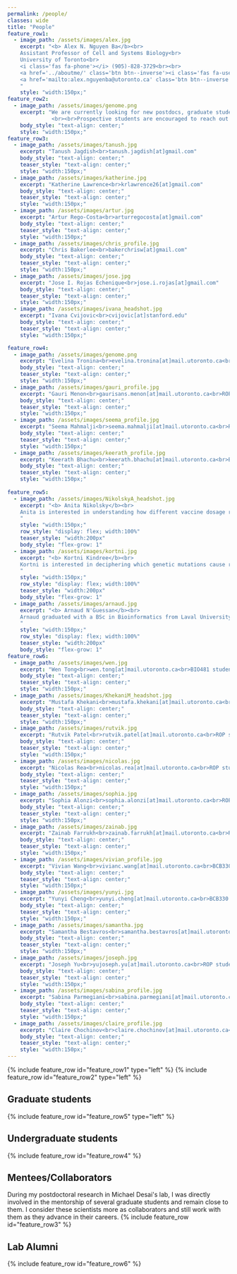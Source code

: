 ```yaml
---
permalink: /people/
classes: wide
title: "People"
feature_row1:
  - image_path: /assets/images/alex.jpg
    excerpt: "<b> Alex N. Nguyen Ba</b><br>
	Assistant Professor of Cell and Systems Biology<br>
	University of Toronto<br>
	<i class='fas fa-phone'></i> (905)-828-3729<br><br>
	<a href='../aboutme/' class='btn btn--inverse'><i class='fas fa-user'></i> About me</a>
	<a href='mailto:alex.nguyenba@utoronto.ca' class='btn btn--inverse'><i class='far fa-envelope'></i> alex.nguyenba[at]utoronto.ca</a>
	"
    style: "width:150px;"
feature_row2:
  - image_path: /assets/images/genome.png
    excerpt: "We are currently looking for new postdocs, graduate students, and undergraduates to join our team! Please visit our <a href='../opportunities/'>opportunities</a> page for more details.
              <br><br>Prospective students are encouraged to reach out to past trainees/mentees for advice."
    body_style: "text-align: center;"
    style: "width:150px;"
feature_row3:
  - image_path: /assets/images/tanush.jpg
    excerpt: "Tanush Jagdish<br>tanush.jagdish[at]gmail.com"
    body_style: "text-align: center;"
    teaser_style: "text-align: center;"
    style: "width:150px;"
  - image_path: /assets/images/katherine.jpg
    excerpt: "Katherine Lawrence<br>krlawrence26[at]gmail.com"
    body_style: "text-align: center;"
    teaser_style: "text-align: center;"
    style: "width:150px;"
  - image_path: /assets/images/artur.jpg
    excerpt: "Artur Rego-Costa<br>arturregocosta[at]gmail.com"
    body_style: "text-align: center;"
    teaser_style: "text-align: center;"
    style: "width:150px;"
  - image_path: /assets/images/chris_profile.jpg
    excerpt: "Chris Bakerlee<br>bakerchrisw[at]gmail.com"
    body_style: "text-align: center;"
    teaser_style: "text-align: center;"
    style: "width:150px;"
  - image_path: /assets/images/jose.jpg
    excerpt: "Jose I. Rojas Echenique<br>jose.i.rojas[at]gmail.com"
    body_style: "text-align: center;"
    teaser_style: "text-align: center;"
    style: "width:150px;"
  - image_path: /assets/images/ivana_headshot.jpg
    excerpt: "Ivana Cvijovic<br>cvijovic[at]stanford.edu"
    body_style: "text-align: center;"
    teaser_style: "text-align: center;"
    style: "width:150px;"

feature_row4:
  - image_path: /assets/images/genome.png
    excerpt: "Evelina Tronina<br>evelina.tronina[at]mail.utoronto.ca<br>UTEA Awardee"
    body_style: "text-align: center;"
    teaser_style: "text-align: center;"
    style: "width:150px;"
  - image_path: /assets/images/gauri_profile.jpg
    excerpt: "Gauri Menon<br>gaurisans.menon[at]mail.utoronto.ca<br>ROP Student"
    body_style: "text-align: center;"
    teaser_style: "text-align: center;"
    style: "width:150px;"
  - image_path: /assets/images/seema_profile.jpg
    excerpt: "Seema Mahmalji<br>seema.mahmalji[at]mail.utoronto.ca<br>ROP Student"
    body_style: "text-align: center;"
    teaser_style: "text-align: center;"
    style: "width:150px;"
  - image_path: /assets/images/keerath_profile.jpg
    excerpt: "Keerath Bhachu<br>keerath.bhachu[at]mail.utoronto.ca<br>BIO481 student"
    body_style: "text-align: center;"
    teaser_style: "text-align: center;"
    style: "width:150px;"
    
feature_row5:
  - image_path: /assets/images/NikolskyA_headshot.jpg
    excerpt: "<b> Anita Nikolsky</b><br>
	Anita is interested in understanding how different vaccine dosage regimens fundamentally alters the evolutionary process behind the adaptive immune response and will be applying our lineage tracking strategies to B-cells. Anita is funded by a CIHR CGS-M. <br><br>anita.nikolsky[at]mail.utoronto.ca
	"
    style: "width:150px;"
    row_style: "display: flex; width:100%"
    teaser_style: "width:200px"
    body_style: "flex-grow: 1"
  - image_path: /assets/images/kortni.jpg
    excerpt: "<b> Kortni Kindree</b><br>
	Kortni is interested in deciphering which genetic mutations cause rare diseases in human. She uses deep-mutational scanning to characterize these variants. <br><br>kortni.kindree[at]mail.utoronto.ca
	"
    style: "width:150px;"
    row_style: "display: flex; width:100%"
    teaser_style: "width:200px"
    body_style: "flex-grow: 1"    
  - image_path: /assets/images/arnaud.jpg
    excerpt: "<b> Arnaud N'Guessan</b><br>
	Arnaud graduated with a BSc in Bioinformatics from Laval University in Québec City. During his undergrad years, his internships nurtured a passion for microbial evolution and computational biology. After joining the Shapiro and Serohijos lab at University of Montreal for his Master's, Arnaud determined which evolutionary forces are the most important for pangenomes evolution on short timescales within the human gut. Arnaud was also involved in many scientific collaborations to help improve the understanding of SARS-CoV-2 evolution and the response of public heath agencies, e.g. through Wastewater surveillance and other tools for tracking the spread of variants of concern. His interest for innovative multidisciplinary approaches and microbial evolution led him to pursue a PhD where he will be analyzing single-cell RNA sequencing data for understanding how genotypes affect phenotypes via transcription at fine levels of resolution. Arnaud is funded by an NSERC CGS-D. <br><br>arnaud.nguessan[at]mail.utoronto.ca
	"
    style: "width:150px;"
    row_style: "display: flex; width:100%"
    teaser_style: "width:200px"
    body_style: "flex-grow: 1"
feature_row6:
  - image_path: /assets/images/wen.jpg
    excerpt: "Wen Tong<br>wen.tong[at]mail.utoronto.ca<br>BIO481 student (2020)<br>Now at Yale"
    body_style: "text-align: center;"
    teaser_style: "text-align: center;"
    style: "width:150px;"
  - image_path: /assets/images/KhekaniM_headshot.jpg
    excerpt: "Mustafa Khekani<br>mustafa.khekani[at]mail.utoronto.ca<br>BIO481 (2021)<br>Now at UofT Dentistry"
    body_style: "text-align: center;"
    teaser_style: "text-align: center;"
    style: "width:150px;"
  - image_path: /assets/images/rutvik.jpg
    excerpt: "Rutvik Patel<br>rutvik.patel[at]mail.utoronto.ca<br>ROP student (2021)<br>Now at NYU Dentistry"
    body_style: "text-align: center;"
    teaser_style: "text-align: center;"
    style: "width:150px;"
  - image_path: /assets/images/nicolas.jpg
    excerpt: "Nicolas Rea<br>nicolas.rea[at]mail.utoronto.ca<br>ROP student (2021)<br>Med school at St. George"
    body_style: "text-align: center;"
    teaser_style: "text-align: center;"
    style: "width:150px;"
  - image_path: /assets/images/sophia.jpg
    excerpt: "Sophia Alonzi<br>sophia.alonzi[at]mail.utoronto.ca<br>ROP student (2022)<br>Now UTEA awardee in Ogata lab"
    body_style: "text-align: center;"
    teaser_style: "text-align: center;"
    style: "width:150px;"
  - image_path: /assets/images/zainab.jpg
    excerpt: "Zainab Farrukh<br>zainab.farrukh[at]mail.utoronto.ca<br>ROP student (2022)"
    body_style: "text-align: center;"
    teaser_style: "text-align: center;"
    style: "width:150px;"
  - image_path: /assets/images/vivian_profile.jpg
    excerpt: "Vivian Wang<br>vivianc.wang[at]mail.utoronto.ca<br>BCB330 student (2022)"
    body_style: "text-align: center;"
    teaser_style: "text-align: center;"
    style: "width:150px;"
  - image_path: /assets/images/yunyi.jpg
    excerpt: "Yunyi Cheng<br>yunyi.cheng[at]mail.utoronto.ca<br>BCB330 student (2021)"
    body_style: "text-align: center;"
    teaser_style: "text-align: center;"
    style: "width:150px;"
  - image_path: /assets/images/samantha.jpg
    excerpt: "Samantha Bestavros<br>samantha.bestavros[at]mail.utoronto.ca<br>BIO481 student (2023)<br>Med School at UofT"
    body_style: "text-align: center;"
    teaser_style: "text-align: center;"
    style: "width:150px;"
  - image_path: /assets/images/joseph.jpg
    excerpt: "Joseph Yu<br>yujoseph.yu[at]mail.utoronto.ca<br>ROP student (2023)"
    body_style: "text-align: center;"
    teaser_style: "text-align: center;"
    style: "width:150px;"
  - image_path: /assets/images/sabina_profile.jpg
    excerpt: "Sabina Parmegiani<br>sabina.parmegiani[at]mail.utoronto.ca<br>ROP student (2023)"
    body_style: "text-align: center;"
    teaser_style: "text-align: center;"
    style: "width:150px;"
  - image_path: /assets/images/claire_profile.jpg
    excerpt: "Claire Chochinov<br>claire.chochinov[at]mail.utoronto.ca<br>MSc student (2023)<br>On the job market!"
    body_style: "text-align: center;"
    teaser_style: "text-align: center;"
    style: "width:150px;"
---
```


{% include feature_row id="feature_row1" type="left" %}
{% include feature_row id="feature_row2" type="left" %}
<h2>Graduate students</h2>
{% include feature_row id="feature_row5" type="left" %}
<h2>Undergraduate students</h2>
{% include feature_row id="feature_row4" %}
<h2>Mentees/Collaborators</h2>
During my postdoctoral research in Michael Desai's lab, I was directly involved in the mentorship of several graduate students and remain close to them. I consider these scientists more as collaborators and still work with them as they advance in their careers.
{% include feature_row id="feature_row3" %}
<h2>Lab Alumni</h2>
{% include feature_row id="feature_row6" %}
